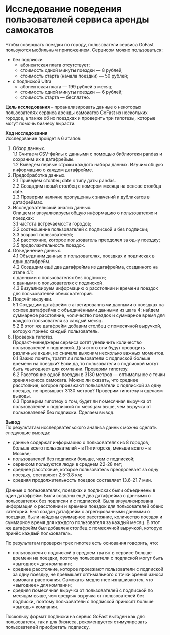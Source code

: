 # Исследование поведения пользователей сервиса аренды самокатов

Чтобы совершать поездки по городу, пользователи сервиса GoFast пользуются мобильным приложением. Сервисом можно пользоваться:
- без подписки
  - абонентская плата отсутствует;
  - стоимость одной минуты поездки — 8 рублей;
  - стоимость старта (начала поездки) — 50 рублей;
- с подпиской Ultra 
  - абонентская плата — 199 рублей в месяц;
  - стоимость одной минуты поездки — 6 рублей;
  - стоимость старта — бесплатно.
  
**Цель исследования** – проанализировать данные о некоторых пользователях сервиса аренды самокатов GoFast из нескольких городов, а также об их поездках и проверить три гипотезы, которые могут помочь бизнесу вырасти. 

**Ход исследования**  
Исследование пройдет в 6 этапов:
1. Обзор данных.  
        1.1 Считаем CSV-файлы с данными с помощью библиотеки pandas и сохраним их в датафреймы.  
        1.2 Выведем первые строки каждого набора данных. Изучим общую информацию о каждом датафрейме.  
2. Предобработка данных.  
        2.1 Приведем столбец date к типу даты pandas.  
        2.2 Создадим новый столбец с номером месяца на основе столбца date.  
        2.3 Проверим наличие пропущенных значений и дубликатов в датафреймах.  
3. Исследовательский анализ данных.  
        Опишем и визуализируем общую информацию о пользователях и поездках:  
        3.1 частота встречаемости городов;  
        3.2 соотношение пользователей с подпиской и без подписки;  
        3.3 возраст пользователей;  
        3.4 расстояние, которое пользователь преодолел за одну поездку;  
        3.5 продолжительность поездок.  
4. Объединение данных.  
        4.1 Объединим данные о пользователях, поездках и подписках в один датафрейм.  
        4.2 Создадим ещё два датафрейма из датафрейма, созданного на этапе 4.1:  
        c данными о пользователях без подписки;  
        с данными о пользователях с подпиской.  
        4.3 Визуализируем информацию о расстоянии и времени поездок для пользователей обеих категорий.  
5. Подсчёт выручки.  
        5.1 Создадим датафрейм с агрегированными данными о поездках на основе датафрейма с объединёнными данными из шага 4: найдем суммарное расстояние, количество поездок и суммарное время для каждого пользователя за каждый месяц.  
        5.2 В этот же датафрейм добавим столбец с помесячной выручкой, которую принёс каждый пользователь.  
6. Проверка гипотез.  
        Продакт-менеджеры сервиса хотят увеличить количество пользователей с подпиской. Для этого они будут проводить различные акции, но сначала выясним несколько важных моментов.  
        6.1 Важно понять, тратят ли пользователи с подпиской больше времени на поездки? Если да, то пользователи с подпиской могут быть «выгоднее» для компании. Проверим гипотезу.  
        6.2 Расстояние одной поездки в 3130 метров — оптимальное с точки зрения износа самоката. Можно ли сказать, что среднее расстояние, которое проезжают пользователи с подпиской за одну поездку, не превышает 3130 метров? Проверим гипотезу и сделаем выводы.  
        6.3 Проверим гипотезу о том, будет ли помесячная выручка от пользователей с подпиской по месяцам выше, чем выручка от пользователей без подписки. Сделаем вывод.

**Вывод**  
По результатам исследовательского анализа данных можно сделать следующие выводы:
- данные содержат информацию о пользователях из 8 городов, больше всего пользователей – в Пятигорске, меньше всего – в Москве;
- пользователей без подписки больше, чем с подпиской;
- cервисом пользуются люди в среднем 22-28 лет;
- среднее расстояние, которое пользователь преодолевает за одну поездку, составляет 2.5-3.8 км;
- средняя продолжительность поездок составляет 13.6-21.7 мин.

Данные о пользователях, поездках и подписках были объединены в один датафрейм. Были созданы ещё два датафрейма с данными о пользователях без подписки и с подпиской. Была визуализирована информация о расстоянии и времени поездок для пользователей обеих категорий. Был создан датафрейм с агрегированными данными о поездках, были найдены суммарное расстояние, количество поездок и суммарное время для каждого пользователя за каждый месяц. В этот же датафрейм был добавлен столбец с помесячной выручкой, которую принёс каждый пользователь.

По результатам проверки трех гипотез есть основания говорить, что:
- пользователи с подпиской в среднем тратят в сервисе больше времени на поездки, поэтому пользователи с подпиской могут быть «выгоднее» для компании;
- среднее расстояние, которое проезжают пользователи с подпиской за одну поездку, не превышает оптимального с точки зрения износа самоката расстояния. Самокаты медленнее изнашиваются, что «выгоднее» для компании;
- средняя помесячная выручка от пользователей с подпиской по месяцам выше, чем средняя выручка от пользователей без подписки, поэтому пользователи с подпиской приносят больше «выгоды» компании.

Поскольку формат подписки на сервис GoFast выгоден как для пользователя, так и для бизнеса, рекомендуется стимулировать пользователей приобретать подписку.
